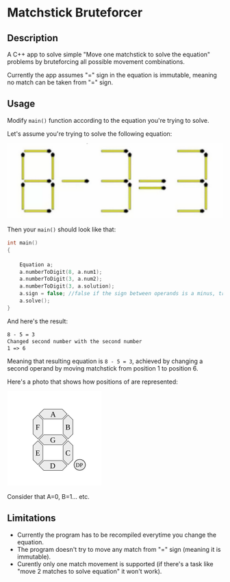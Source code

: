 # Matchstick Bruteforcer

## Description
A C++ app to solve simple "Move one matchstick to solve the equation" problems by bruteforcing all possible movement combinations.

Currently the app assumes "=" sign in the equation is immutable, meaning no match can be taken from "=" sign.


## Usage

Modify `main()` function according to the equation you're trying to solve.

Let's assume you're trying to solve the following equation:

![8 - 3 = 3](img/sample.png)

Then your `main()` should look like that:

```cpp
int main()
{

    Equation a;
    a.numberToDigit(8, a.num1);
    a.numberToDigit(3, a.num2);
    a.numberToDigit(3, a.solution);
    a.sign = false; //false if the sign between operands is a minus, true otherwise
    a.solve();
}
```

And here's the result:

```
8 - 5 = 3
Changed second number with the second number
1 => 6
```

Meaning that resulting equation is `8 - 5 = 3`, achieved by changing a second operand by moving matchstick from position 1 to position 6.

Here's a photo that shows how positions of are represented:

![Positions representation](img/sevseg.png)

Consider that A=0, B=1... etc.

## Limitations

- Currently the program has to be recompiled everytime you change the equation. 
- The program doesn't try to move any match from "=" sign (meaning it is immutable).
- Curently only one match movement is supported (if there's a task like "move 2 matches to solve equation" it won't work).
